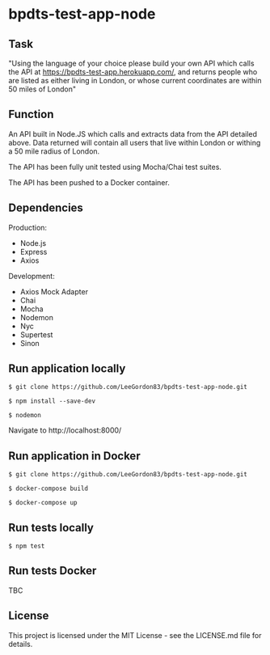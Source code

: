 # bpdts-test-app-node
## Task
"Using the language of your choice please build your own API which calls the API at https://bpdts-test-app.herokuapp.com/, and returns people who are listed as either living in London, or whose current coordinates are within 50 miles of London"

## Function
An API built in Node.JS which calls and extracts data from the API detailed above. Data returned will contain all users that live within London or withing a 50 mile radius of London.

The API has been fully unit tested using Mocha/Chai test suites.

The API has been pushed to a Docker container.

## Dependencies
Production:
- Node.js
- Express
- Axios

Development:
- Axios Mock Adapter
- Chai
- Mocha
- Nodemon
- Nyc
- Supertest
- Sinon

## Run application locally

```
$ git clone https://github.com/LeeGordon83/bpdts-test-app-node.git

$ npm install --save-dev

$ nodemon

```
Navigate to http://localhost:8000/

## Run application in Docker

```
$ git clone https://github.com/LeeGordon83/bpdts-test-app-node.git

$ docker-compose build

$ docker-compose up

```
## Run tests locally

```
$ npm test

```
## Run tests Docker
TBC

## License
This project is licensed under the MIT License - see the LICENSE.md file for details.
